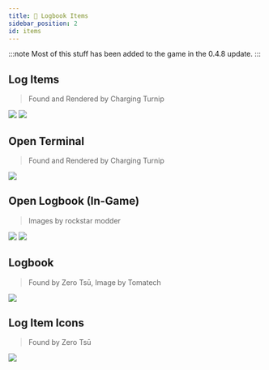 ```yaml
---
title: 📼 Logbook Items
sidebar_position: 2
id: items
---
```


:::note
Most of this stuff has been added to the game in the 0.4.8 update.
:::

## Log Items
> Found and Rendered by Charging Turnip

![](/images/logfiles/image.png)
![](/images/logfiles/audio.png)

## Open Terminal
> Found and Rendered by Charging Turnip

![](/images/other/openterminal.png)

## Open Logbook (In-Game)
> Images by rockstar modder

![](/images/logbook/open-ingame-1.png)
![](/images/logbook/open-ingame-2.png)

## Logbook
> Found by Zero Tsū, Image by Tomatech

![](/images/logbook/render.png)

## Log Item Icons
> Found by Zero Tsū

![](/images/logbook/icons.png)